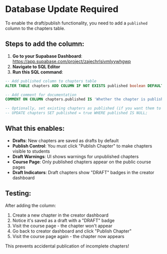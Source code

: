 # Database Update Required

To enable the draft/publish functionality, you need to add a `published` column to the chapters table.

## Steps to add the column:

1. **Go to your Supabase Dashboard**: https://app.supabase.com/project/zajechrlsivmlyywhgwp
2. **Navigate to SQL Editor**
3. **Run this SQL command**:

```sql
-- Add published column to chapters table
ALTER TABLE chapters ADD COLUMN IF NOT EXISTS published boolean DEFAULT false;

-- Add comment for documentation
COMMENT ON COLUMN chapters.published IS 'Whether the chapter is published and visible to students';

-- Optionally, set existing chapters as published (if you want them to remain visible)
-- UPDATE chapters SET published = true WHERE published IS NULL;
```

## What this enables:

- **Drafts**: New chapters are saved as drafts by default
- **Publish Control**: You must click "Publish Chapter" to make chapters visible to students
- **Draft Warnings**: UI shows warnings for unpublished chapters
- **Course Page**: Only published chapters appear on the public course pages
- **Draft Indicators**: Draft chapters show "DRAFT" badges in the creator dashboard

## Testing:

After adding the column:
1. Create a new chapter in the creator dashboard
2. Notice it's saved as a draft with a "DRAFT" badge
3. Visit the course page - the chapter won't appear
4. Go back to creator dashboard and click "Publish Chapter"
5. Visit the course page again - the chapter now appears

This prevents accidental publication of incomplete chapters!
